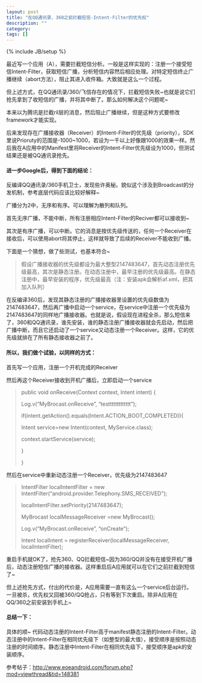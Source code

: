 ```yaml
---
layout: post
title: "在QQ通讯录、360之前拦截短信-Intent-Filter的优先权"
description: ""
category: 
tags: []
---
```

{% include JB/setup %}

最近写一个应用（A），需要拦截短信分析。一般是这样实现的：注册一个接受短信Intent-Filter，获取短信广播，分析短信内容然后相应处理。对特定短信终止广播继续（abort方法），阻止其进入收件箱。大致就是这么一个过程。

但上述方式，在QQ通讯录/360/飞信存在的情况下，拦截短信失败~也就是说它们抢先拿到了收短信的广播，并将其中断了。那么如何解决这个问题呢~

本来以为腾讯是拦截ril层的消息，然后阻止广播继续，但是这种方式要修改framework才能实现。

后来发现存在广播接收器（Receiver）的Intent-Filter的优先级（priority），SDK里说Prioruty的范围是-1000~1000，若设为一千以上好像跟1000的效果一样。然后我在A应用中的Manifest里将Receiver的Intent-Filter优先级设为1000，但测试结果还是被QQ通讯录抢先。

#### 进一步Google后，得到下面的结论：

反编译QQ通讯录/360手机卫士，发现些许奥秘。貌似这个涉及到Broadcast的分发机制，参考底层代码应该比较好解释~

广播分为2中，无序和有序。可以理解为散列和队列。

首先无序广播，不能中断，所有注册相应Intent-Filter的Reciver都可以接收到~

其次是有序广播，可以中断。它的消息是按优先级传送的，任何一个Receiver在接收后，可以使用abort将其停止，这样就导致了后续的Receiver不能收到广播。

下面是一个猜想，做了些测试，也基本符合~

> 假设广播接收器的优先级都设为最大整型2147483647，首先动态注册优先级最高，其次是静态注册。在动态注册中，最早注册的优先级最高。在静态注册中，最早安装的程序，优先级最高（注：安装apk会解析af.xml，把其加入队列）

在反编译360后，发现其静态注册的广播接收器里设置的优先级数值为2147483647，然后再广播中启动一个service，在service中注册一个优先级为2147483647的同样地广播接收器。也就是说，假设现在进程全杀，那么短信来了，360和QQ通讯录，谁先安装，谁的静态注册广播接收器就会先启动，然后把广播中断，而且它还启动了一个service又动态注册一个Receiver。这样，它的优先级就排在了所有静态接收器之前了。

#### 所以，我们做个试验，以同样的方式：

首先写一个应用，注册一个开机完成的Receiver

> <receiver android:name=”.MyBrocast” android:permission=”android.permission.BROADCAST_SMS”>
> 
> <intent-filter android:priority=”2147483647″>
> 
> <action android:name=”android.provider.Telephony.SMS_RECEIVED” />
> 
> </intent-filter>
> 
> <intent-filter android:priority=”2147483647″>
> 
> <action android:name=”android.intent.action.BOOT_COMPLETED” />
> 
> </intent-filter>
> 
> </receiver>

然后再这个Receiver接收到开机广播后，立即启动一个service

> public void onReceive(Context context, Intent intent) {
> 
> Log.v(“MyBrocast.onReceive”, “testtttttttttttt”);
> 
> if(intent.getAction().equals(Intent.ACTION\_BOOT\_COMPLETED)){
> 
> Intent service=new Intent(context, MyService.class);
> 
> context.startService(service);
> 
> }
> 
> }

然后在service中重新动态注册一个Receiver，优先级为2147483647

> IntentFilter localIntentFilter = new IntentFilter(“android.provider.Telephony.SMS_RECEIVED”);
> 
> localIntentFilter.setPriority(2147483647);
> 
> MyBrocast localMessageReceiver =new MyBrocast();
> 
> Log.v(“MyBrocast.onReceive”, “onCreate”);
> 
> Intent localIntent = registerReceiver(localMessageReceiver, localIntentFilter);

重启手机就OK了，抢先360、QQ拦截短信~因为360/QQ并没有在接受开机广播后，动态注册短信广播的接收器。这样重启后A应用就可以在它们之前拦截到短信了~

但上述抢先方式，付出的代价是，A应用需要一直有这么一个service后台运行。一旦被杀，优先权又回被360/QQ抢占，只有等到下次重启。除非A应用在QQ/360之前安装到手机上~

#### 总结一下：

具体的顺~ 代码动态注册的Intent-Filter高于manifest静态注册的Intent-Filter。动态注册中的Intent-Filter在相同优先级下（如整型的最大值），接受顺序是按照动态注册的时间顺序。静态注册中Intent-Filter在相同优先级下，接受顺序是apk的安装顺序。

参考帖子：[http://www.eoeandroid.com/forum.php?mod=viewthread&tid=148381<br>][1]

[][1]

 [1]: http://www.eoeandroid.com/forum.php?mod=viewthread&tid=148381
